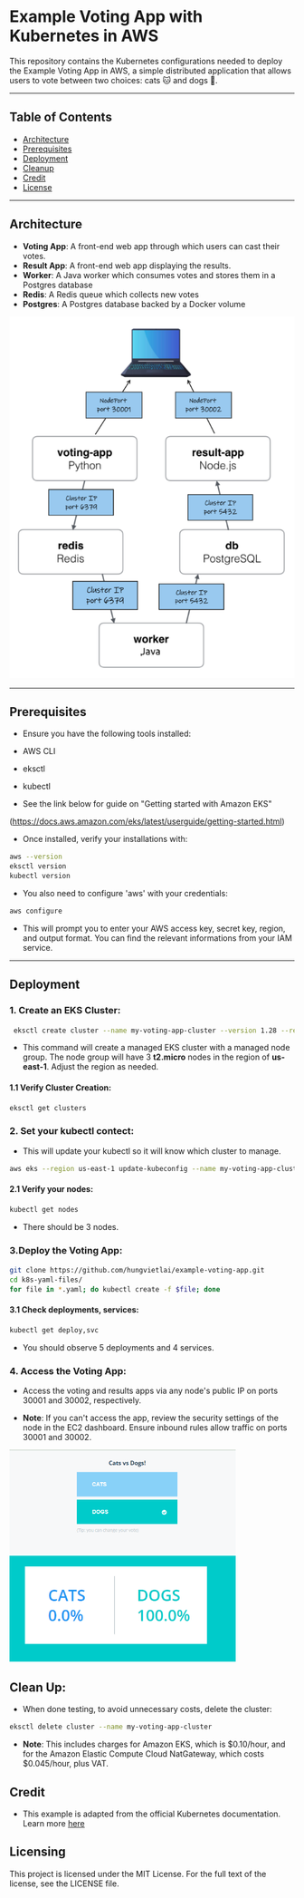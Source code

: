 # Example Voting App with Kubernetes in AWS

This repository contains the Kubernetes configurations needed to deploy the Example Voting App in AWS, a simple distributed application that allows users to vote between two choices: cats 🐱 and dogs 🐶.

---

## Table of Contents

- [Architecture](#architecture)
- [Prerequisites](#prerequisites)
- [Deployment](#deployment)
- [Cleanup](#cleanup)
- [Credit](#credit)
- [License](#license)

---

## Architecture

- **Voting App**: A front-end web app through which users can cast their votes.
- **Result App**: A front-end web app displaying the results.
- **Worker**: A Java worker which consumes votes and stores them in a Postgres database
- **Redis**: A Redis queue which collects new votes
- **Postgres**: A Postgres database backed by a Docker volume

![Architecture Diagram](https://github.com/hungvietlai/example-voting-app/blob/main/images/voting-app-architecture.png)

---

## Prerequisites

- Ensure you have the following tools installed:

- AWS CLI
- eksctl
- kubectl
- See the link below for guide on "Getting started with Amazon EKS" 

(https://docs.aws.amazon.com/eks/latest/userguide/getting-started.html)

- Once installed, verify your installations with:

```bash
aws --version
eksctl version
kubectl version
```

- You also need to configure 'aws' with your credentials:

```bash
aws configure
```
- This will prompt you to enter your AWS access key, secret key, region, and output format. You can find the relevant informations from your IAM service.

---

## Deployment

### 1. Create an EKS Cluster:

```bash
 eksctl create cluster --name my-voting-app-cluster --version 1.28 --region us-east-1 --nodegroup-name standard-workers --node-type t2.micro --nodes 3 --zones us-east-1a,us-east-1b --managed
 ```
 - This command will create a managed EKS cluster with a managed node group. The node group will have 3 **t2.micro** nodes in the region of **us-east-1**.  Adjust the region as needed.

#### 1.1 Verify Cluster Creation:

 ```bash
 eksctl get clusters
 ```
### 2. Set your **kubectl** contect:

- This will update your kubectl so it will know which cluster to manage.

```bash
aws eks --region us-east-1 update-kubeconfig --name my-voting-app-cluster
```

#### 2.1 Verify your nodes:

```bash
kubectl get nodes
```
- There should be 3 nodes.

### 3.Deploy the Voting App:

```bash
git clone https://github.com/hungvietlai/example-voting-app.git
cd k8s-yaml-files/
for file in *.yaml; do kubectl create -f $file; done
```
#### 3.1 Check deployments, services:

```bash
kubectl get deploy,svc
```
- You should observe 5 deployments and 4 services.

### 4. Access the Voting App:

- Access the voting and results apps via any node's public IP on ports 30001 and 30002, respectively.

- **Note**: If you can't access the app, review the security settings of the node in the EC2 dashboard. Ensure inbound rules allow traffic on ports 30001 and 30002.

<p float="left">
  <img src="https://github.com/hungvietlai/example-voting-app/blob/main/images/voting-image.png" width="400" />
  <img src="https://github.com/hungvietlai/example-voting-app/blob/main/images/result-image.png" width="400" /> 
</p>

## Clean Up:

- When done testing, to avoid unnecessary costs, delete the cluster:

```bash
eksctl delete cluster --name my-voting-app-cluster
```
- **Note**: This includes charges for Amazon EKS, which is $0.10/hour, and for the Amazon Elastic Compute Cloud NatGateway, which costs $0.045/hour, plus VAT.

## Credit

- This example is adapted from the official Kubernetes documentation. Learn more [here](https://kubernetes-bootcamp.wikitops.io/exercise-app/voting-app)

## Licensing 

This project is licensed under the MIT License. For the full text of the license, see the LICENSE file.